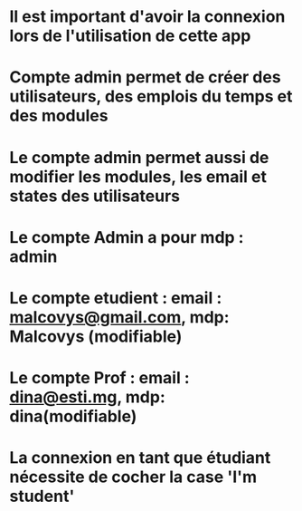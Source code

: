 # Il est important d'avoir la connexion lors de l'utilisation de cette app

# Compte admin permet de  créer des utilisateurs, des emplois du temps et des modules
# Le compte admin permet aussi de modifier les modules, les email et states des utilisateurs

# Le compte Admin a pour mdp : admin
# Le compte etudient : email : malcovys@gmail.com, mdp: Malcovys (modifiable)
# Le compte Prof : email : dina@esti.mg, mdp: dina(modifiable)

# La connexion en tant que étudiant nécessite de cocher la case 'I'm student' 

